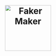 <h1 align="center">
  <img src="https://raw.githubusercontent.com/BillyRuffian/faker_maker/master/img/unipug.svg?sanitize=true" alt="Faker Maker" height="150">
</h1>

